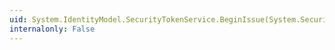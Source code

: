 ```yaml
---
uid: System.IdentityModel.SecurityTokenService.BeginIssue(System.Security.Claims.ClaimsPrincipal,System.IdentityModel.Protocols.WSTrust.RequestSecurityToken,System.AsyncCallback,System.Object)
internalonly: False
---
```

